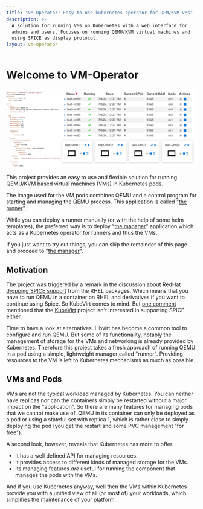 ```yaml
---
title: "VM-Operator: Easy to use kubernetes operator for QEM/KVM VMs"
description: >-
  A solution for running VMs on Kubernetes with a web interface for
  admins and users. Focuses on running QEMU/KVM virtual machines and
  using SPICE as display protocol.
layout: vm-operator
---
```


# Welcome to VM-Operator

![Overview picture](index-pic.svg)

This project provides an easy to use and flexible solution for
running QEMU/KVM based virtual machines (VMs) in Kubernetes pods.

The image used for the VM pods combines QEMU and a control program
for starting and managing the QEMU process. This application is called
"[the runner](runner.html)".

While you can deploy a runner manually (or with the help of some
helm templates), the preferred way is to deploy "[the manager](manager.html)"
application which acts as a Kubernetes operator for runners
and thus the VMs.

If you just want to try out things, you can skip the remainder of this
page and proceed to "[the manager](manager.html)".

## Motivation

The project was triggered by a remark in the discussion about RedHat
[dropping SPICE support](https://bugzilla.redhat.com/show_bug.cgi?id=2030592)
from the RHEL packages. Which means that you have to run QEMU in a
container on RHEL and derivatives if you want to continue using Spice.
So KubeVirt comes to mind. But
[one comment](https://bugzilla.redhat.com/show_bug.cgi?id=2030592#c4)
mentioned that the [KubeVirt](https://kubevirt.io/) project isn't
interested in supporting SPICE either.

Time to have a look at alternatives. Libvirt has become a common
tool to configure and run QEMU. But some of its functionality, notably
the management of storage for the VMs and networking is already provided
by Kubernetes. Therefore this project takes a fresh approach of
running QEMU in a pod using a simple, lightweight manager called "runner".
Providing resources to the VM is left to Kubernetes mechanisms as
much as possible.

## VMs and Pods

VMs are not the typical workload managed by Kubernetes. You can neither
have replicas nor can the containers simply be restarted without a major
impact on the "application". So there are many features for managing
pods that we cannot make use of. QEMU in its container can only be
deployed as a pod or using a stateful set with replica 1, which is rather
close to simply deploying the pod (you get the restart and some PVC
management "for free").

A second look, however, reveals that Kubernetes has more to offer.

  * It has a well defined API for managing resources.
  * It provides access to different kinds of managed storage for the VMs.
  * Its managing features *are* useful for running the component that  
    manages the pods with the VMs.

And if you use Kubernetes anyway, well then the VMs within Kubernetes
provide you with a unified view of all (or most of) your workloads,
which simplifies the maintenance of your platform.
